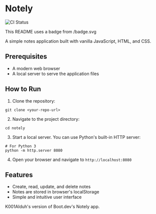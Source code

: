 # Notely

![CI Status](https://github.com/K001AIduh/Boot.Dev/actions/workflows/ci.yml/badge.svg?branch=main&event=push)

This README uses a badge from /badge.svg

A simple notes application built with vanilla JavaScript, HTML, and CSS.

## Prerequisites

- A modern web browser
- A local server to serve the application files

## How to Run

1. Clone the repository:

```
git clone <your-repo-url>
```

2. Navigate to the project directory:

```
cd notely
```

3. Start a local server. You can use Python's built-in HTTP server:

```
# For Python 3
python -m http.server 8080
```

4. Open your browser and navigate to `http://localhost:8080`

## Features

- Create, read, update, and delete notes
- Notes are stored in browser's localStorage
- Simple and intuitive user interface

K001AIduh's version of Boot.dev's Notely app.
